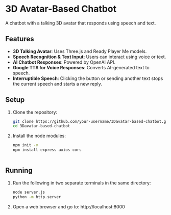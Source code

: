 # 3D Avatar-Based Chatbot

A chatbot with a talking 3D avatar that responds using speech and text.

## Features

- **3D Talking Avatar**: Uses Three.js and Ready Player Me models.
- **Speech Recognition & Text Input**: Users can interact using voice or text.
- **AI Chatbot Responses**: Powered by OpenAI API.
- **Google TTS for Voice Responses**: Converts AI-generated text to speech.
- **Interruptible Speech**: Clicking the button or sending another text stops the current speech and starts a new reply.

## Setup

1. Clone the repository:
   ```sh
   git clone https://github.com/your-username/3Davatar-based-chatbot.git
   cd 3Davatar-based-chatbot
2. Install the node modules:
   ```sh
   npm init -y
   npm install express axios cors
 
## Running

1. Run the following in two separate terminals in the same directory:
   ```sh
   node server.js
   python -m http.server
2. Open a web browser and go to: http://localhost:8000




